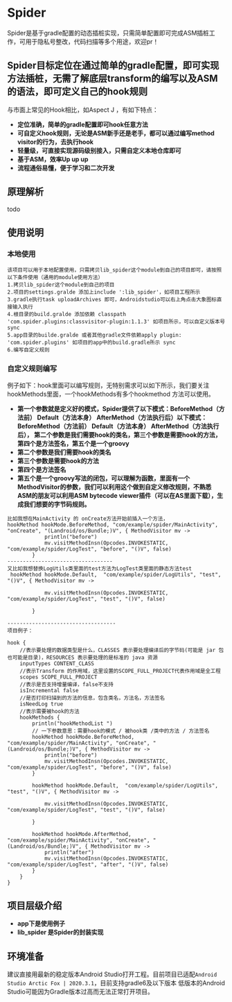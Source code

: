 # Spider
Spider是基于gradle配置的动态插桩实现，只需简单配置即可完成ASM插桩工作，可用于隐私号整改，代码扫描等多个用途，欢迎pr！

## Spider目标定位在通过简单的gradle配置，即可实现方法插桩，无需了解底层transform的编写以及ASM的语法，即可定义自己的hook规则
与市面上常见的Hook相比，如Aspect J ，有如下特点：
* **定位准确，简单的gradle配置即可hook任意方法**
* **可自定义hook规则，无论是ASM新手还是老手，都可以通过编写method visitor的行为，去执行hook**
* **轻量级，可直接实现源码级别接入，只需自定义本地仓库即可**
* **基于ASM，效率Up up up**
* **流程通俗易懂，便于学习和二次开发**

## 原理解析
todo

## 使用说明
### 本地使用
```
该项目可以用于本地配置使用，只需拷贝lib_spider这个module到自己的项目即可，请按照以下条件使用（通用的module使用方法）
1.拷贝lib_spider这个module到自己的项目
2.项目的settings.gralde 添加上include ':lib_spider'，如项目工程所示
3.gradle执行task uploadArchives 即可，Androidstudio可以右上角点击大象图标直接输入执行
4.根目录的build.gralde 添加依赖 classpath 'com.spider.plugins:classvisitor-plugin:1.1.3' 如项目所示，可以自定义版本号 sync
5.app目录的builde.gralde 或者其他gradle文件依赖apply plugin: 'com.spider.plugins' 如项目的app中的build.gradle所示 sync
6.编写自定义规则

```

### 自定义规则编写
例子如下：hook里面可以编写规则，无特别需求可以如下所示，我们要关注hookMethods里面，一个hookMethods有多个hookmethod 方法可以使用。
* **第一个参数就是定义好的模式，Spider提供了以下模式：BeforeMethod（方法前） Default（方法本身） AfterMethod（方法执行后）以下模式：BeforeMethod（方法前） Default（方法本身） AfterMethod（方法执行后）， 第二个参数是我们需要hook的类名，第三个参数是需要hook的方法，第四个是方法签名，第五个是一个groovy**
* **第二个参数是我们需要hook的类名**
* **第三个参数是需要hook的方法**
* **第四个是方法签名**
* **第五个是一个groovy写法的闭包，可以理解为函数，里面有一个MethodVisitor的参数，我们可以利用这个做到自定义修改规则，不熟悉ASM的朋友可以利用ASM bytecode viewer插件（可以在AS里面下载），生成我们想要的字节码规则。**

```
比如我想在MainActivity 的 onCreate方法开始前插入一个方法，
hookMethod hookMode.BeforeMethod, "com/example/spider/MainActivity", "onCreate", "(Landroid/os/Bundle;)V", { MethodVisitor mv ->
            println("before")
            mv.visitMethodInsn(Opcodes.INVOKESTATIC, "com/example/spider/LogTest", "before", "()V", false)
        }
----------------------------------
又比如我想替换LogUtils类里面的test方法为LogTest类里面的静态方法test
 hookMethod hookMode.Default,  "com/example/spider/LogUtils", "test", "()V", { MethodVisitor mv ->

            mv.visitMethodInsn(Opcodes.INVOKESTATIC, "com/example/spider/LogTest", "test", "()V", false)

        }

-----------------------------------
项目例子：

hook {
    //表示要处理的数据类型是什么，CLASSES 表示要处理编译后的字节码(可能是 jar 包也可能是目录)，RESOURCES 表示要处理的是标准的 java 资源
    inputTypes CONTENT_CLASS
    //表示Transform 的作用域，这里设置的SCOPE_FULL_PROJECT代表作用域是全工程
    scopes SCOPE_FULL_PROJECT
    //表示是否支持增量编译，false不支持
    isIncremental false
    //是否打印扫描到的方法的信息，包含类名，方法名，方法签名
    isNeedLog true
    //表示需要被hook的方法
    hookMethods {
        println("hookMethodList ")
        // 一下参数意思：需要hook的模式 / 被hook类 /类中的方法 / 方法签名
        hookMethod hookMode.BeforeMethod, "com/example/spider/MainActivity", "onCreate", "(Landroid/os/Bundle;)V", { MethodVisitor mv ->
            println("before")
            mv.visitMethodInsn(Opcodes.INVOKESTATIC, "com/example/spider/LogTest", "before", "()V", false)
        }

        hookMethod hookMode.Default,  "com/example/spider/LogUtils", "test", "()V", { MethodVisitor mv ->

            mv.visitMethodInsn(Opcodes.INVOKESTATIC, "com/example/spider/LogTest", "test", "()V", false)

        }

        hookMethod hookMode.AfterMethod, "com/example/spider/MainActivity", "onCreate", "(Landroid/os/Bundle;)V", { MethodVisitor mv ->
            println("after")
            mv.visitMethodInsn(Opcodes.INVOKESTATIC, "com/example/spider/LogTest", "after", "()V", false)
        }
    }
}
```
## 项目层级介绍
* **app下是使用例子**
* **lib_spider 是Spider的封装实现**

## 环境准备
建议直接用最新的稳定版本Android Studio打开工程。目前项目已适配`Android Studio Arctic Fox | 2020.3.1`，目前支持gradle6及以下版本
低版本的Android Studio可能因为Gradle版本过高而无法正常打开项目。
### 
